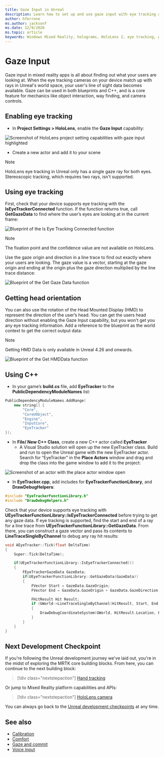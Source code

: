 ```yaml
---
title: Gaze Input in Unreal
description: Learn how to set up and use gaze input with eye tracking and head orientation for HoloLens apps in Unreal.
author: hferrone
ms.author: jacksonf
ms.date: 12/9/2020
ms.topic: article
keywords: Windows Mixed Reality, holograms, HoloLens 2, eye tracking, gaze input, head mounted display, Unreal engine, mixed reality headset, windows mixed reality headset, virtual reality headset
---
```


# Gaze Input

Gaze input in mixed reality apps is all about finding out what your users are looking at. When the eye tracking cameras on your device match up with rays in Unreal's world space, your user's line of sight data becomes available. Gaze can be used in both blueprints and C++, and is a core feature for mechanics like object interaction, way finding, and camera controls.

## Enabling eye tracking

- In **Project Settings > HoloLens**, enable the **Gaze Input** capability:

![Screenshot of HoloLens project setting capabilities with gaze input highlighted](images/unreal-gaze-img-01.png)

- Create a new actor and add it to your scene

> [!NOTE]
> HoloLens eye tracking in Unreal only has a single gaze ray for both eyes. Stereoscopic tracking, which requires two rays, isn't supported.

## Using eye tracking

First, check that your device supports eye tracking with the **IsEyeTrackerConnected** function.  If the function returns true, call **GetGazeData** to find where the user’s eyes are looking at in the current frame:

![Blueprint of the Is Eye Tracking Connected function](images/unreal-gaze-img-02.png)

> [!NOTE]
> The fixation point and the confidence value are not available on HoloLens.

Use the gaze origin and direction in a line trace to find out exactly where your users are looking.  The gaze value is a vector, starting at the gaze origin and ending at the origin plus the gaze direction multiplied by the line trace distance:

![Blueprint of the Get Gaze Data function](images/unreal-gaze-img-03.png)

## Getting head orientation

You can also use the rotation of the Head Mounted Display (HMD) to represent the direction of the user’s head. You can get the users head direction without enabling the Gaze Input capability, but you won't get you any eye tracking information.  Add a reference to the blueprint as the world context to get the correct output data:

> [!NOTE]
> Getting HMD Data is only available in Unreal 4.26 and onwards.

![Blueprint of the Get HMDData function](images/unreal-gaze-img-04.png)

## Using C++

- In your game’s **build.cs** file, add **EyeTracker** to the **PublicDependencyModuleNames** list:

```cpp
PublicDependencyModuleNames.AddRange(
    new string[] {
        "Core",
        "CoreUObject",
        "Engine",
        "InputCore",
        "EyeTracker"
});
```

- In **File/ New C++ Class**, create a new C++ actor called **EyeTracker**
    - A Visual Studio solution will open up the new EyeTracker class. Build and run to open the Unreal game with the new EyeTracker actor.  Search for “EyeTracker” in the **Place Actors** window and drag and drop the class into the game window to add it to the project:

![Screenshot of an actor with the place actor window open](images/unreal-gaze-img-06.png)

- In **EyeTracker.cpp**, add includes for **EyeTrackerFunctionLibrary**, and **DrawDebugHelpers**:

```cpp
#include "EyeTrackerFunctionLibrary.h"
#include "DrawDebugHelpers.h"
```

Check that your device supports eye tracking with **UEyeTrackerFunctionLibrary::IsEyeTrackerConnected** before trying to get any gaze data.  If eye tracking is supported, find the start and end of a ray for a line trace from **UEyeTrackerFunctionLibrary::GetGazeData**. From there, you can construct a gaze vector and pass its contents to **LineTraceSingleByChannel** to debug any ray hit results:

```cpp
void AEyeTracker::Tick(float DeltaTime)
{
    Super::Tick(DeltaTime);

    if(UEyeTrackerFunctionLibrary::IsEyeTrackerConnected())
    {
        FEyeTrackerGazeData GazeData;
        if(UEyeTrackerFunctionLibrary::GetGazeData(GazeData))
        {
            FVector Start = GazeData.GazeOrigin;
            FVector End = GazeData.GazeOrigin + GazeData.GazeDirection * 100;

            FHitResult Hit Result;
            if (GWorld->LineTraceSingleByChannel(HitResult, Start, End, ECollisionChannel::ECC_Visiblity))
            {
                DrawDebugCoordinateSystem(GWorld, HitResult.Location, FQuat::Identity.Rotator(), 10);
            }
        }
    }
}
```

## Next Development Checkpoint

If you're following the Unreal development journey we've laid out, you're in the midst of exploring the MRTK core building blocks. From here, you can continue to the next building block:

> [!div class="nextstepaction"]
> [Hand tracking](unreal-hand-tracking.md)

Or jump to Mixed Reality platform capabilities and APIs:

> [!div class="nextstepaction"]
> [HoloLens camera](unreal-hololens-camera.md)

You can always go back to the [Unreal development checkpoints](unreal-development-overview.md#2-core-building-blocks) at any time.

## See also
* [Calibration](/hololens/hololens-calibration)
* [Comfort](../../design/comfort.md)
* [Gaze and commit](../../design/gaze-and-commit.md)
* [Voice input](/windows/mixed-reality/design/voice-input)